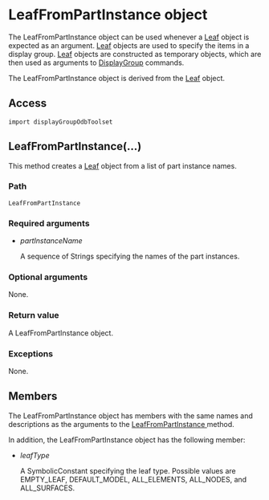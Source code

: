 # LeafFromPartInstance object

The LeafFromPartInstance object can be used whenever a [Leaf](https://help.3ds.com/2022/english/DSSIMULIA_Established/SIMACAEKERRefMap/simaker-c-leafpyc.htm?ContextScope=all) object is expected as an argument. [Leaf](https://help.3ds.com/2022/english/DSSIMULIA_Established/SIMACAEKERRefMap/simaker-c-leafpyc.htm?ContextScope=all) objects are used to specify the items in a display group. [Leaf](https://help.3ds.com/2022/english/DSSIMULIA_Established/SIMACAEKERRefMap/simaker-c-leafpyc.htm?ContextScope=all) objects are constructed as temporary objects, which are then used as arguments to [DisplayGroup](https://help.3ds.com/2022/english/DSSIMULIA_Established/SIMACAEKERRefMap/simaker-c-displaygrouppyc.htm?ContextScope=all) commands.

The LeafFromPartInstance object is derived from the [Leaf](https://help.3ds.com/2022/english/DSSIMULIA_Established/SIMACAEKERRefMap/simaker-c-leafpyc.htm?ContextScope=all) object.

## Access

```
import displayGroupOdbToolset
```

## LeafFromPartInstance(...)



This method creates a [Leaf](https://help.3ds.com/2022/english/DSSIMULIA_Established/SIMACAEKERRefMap/simaker-c-leafpyc.htm?ContextScope=all) object from a list of part instance names.



### Path

```
LeafFromPartInstance
```

### Required arguments

- *partInstanceName*

  A sequence of Strings specifying the names of the part instances.

### Optional arguments

None.

### Return value

A LeafFromPartInstance object.

### Exceptions

None.



## Members

The LeafFromPartInstance object has members with the same names and descriptions as the arguments to the [LeafFromPartInstance ](https://help.3ds.com/2022/english/DSSIMULIA_Established/SIMACAEKERRefMap/simaker-c-leaffrompartinstancepyc.htm?ContextScope=all#simaker-leaffrompartinstanceleaffrompartinstancepyc)method.

In addition, the LeafFromPartInstance object has the following member:

- *leafType*

  A SymbolicConstant specifying the leaf type. Possible values are EMPTY_LEAF, DEFAULT_MODEL, ALL_ELEMENTS, ALL_NODES, and ALL_SURFACES.